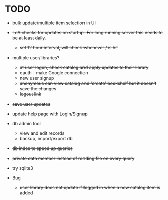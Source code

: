 # TODO

- bulk update/multiple item selection in UI

- ~~LoA checks for updates on startup. For long running server this~~
    ~~needs to be at least daily.~~
    - ~~set 12 hour interval, will check whenever / is hit~~

- multiple user/libraries?
  - ~~at user logon, check catalog and apply updates to their library~~
  - oauth - make Google connection
  - new user signup
  - ~~anonymous can view catalog and 'create' bookshelf but it doesn't save the changes~~
  - ~~logout link~~

- ~~save user updates~~
- update help page with Login/Signup 

- db admin tool
  - view and edit records
  - backup, import/export db
- ~~db index to speed up queries~~
- ~~private data member instead of reading file on every query~~
- try sqlite3

- Bug
  - ~~user library does not update if logged in when a new catalog item is added~~